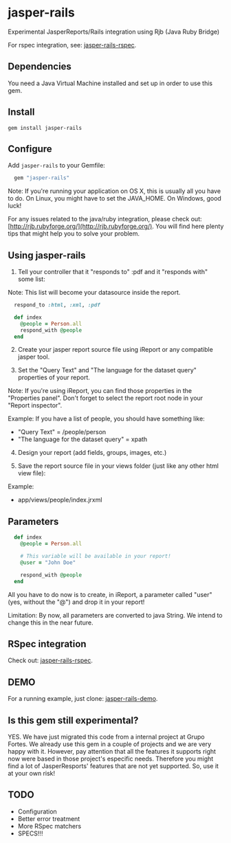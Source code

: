 # jasper-rails

Experimental JasperReports/Rails integration using Rjb (Java Ruby Bridge)

For rspec integration, see: [jasper-rails-rspec](http://github.com/fortesinformatica/jasper-rails-rspec).

## Dependencies

You need a Java Virtual Machine installed and set up in order to use this gem.

## Install

```
gem install jasper-rails
```

## Configure

Add `jasper-rails` to your Gemfile:

```ruby
  gem "jasper-rails"
```

Note: If you're running your application on OS X, this is usually all you have to do. On Linux, you might have
to set the JAVA_HOME. On Windows, good luck!

For any issues related to the java/ruby integration, please check out: [http://rjb.rubyforge.org/](http://rjb.rubyforge.org/). You will find here plenty tips that might help you to solve your problem.

## Using jasper-rails

1) Tell your controller that it "responds to" :pdf and it "responds with" some list:

Note: This list will become your datasource inside the report.

```ruby
  respond_to :html, :xml, :pdf

  def index
    @people = Person.all
    respond_with @people
  end
```

2) Create your jasper report source file using iReport or any compatible jasper tool.

3) Set the "Query Text" and "The language for the dataset query" properties of your report. 

Note: If you're using iReport, you can find those properties in the "Properties panel". 
Don't forget to select the report root node in your "Report inspector".

Example: If you have a list of people, you should have something like:
* "Query Text" = /people/person
* "The language for the dataset query" = xpath

4) Design your report (add fields, groups, images, etc.)

5) Save the report source file in your views folder (just like any other html view file):

Example:
 
* app/views/people/index.jrxml

## Parameters

```ruby
  def index
    @people = Person.all

    # This variable will be available in your report!
    @user = "John Doe"

    respond_with @people
  end
```

All you have to do now is to create, in iReport, a parameter called "user" (yes, without the "@") and drop it in your report!

Limitation: By now, all parameters are converted to java String. We intend to change this in the near future.

## RSpec integration
Check out: [jasper-rails-rspec](http://github.com/fortesinformatica/jasper-rails-rspec).

## DEMO
For a running example, just clone: [jasper-rails-demo](http://github.com/fortesinformatica/jasper-rails-demo).

## Is this gem still experimental?
YES. We have just migrated this code from a internal project at Grupo Fortes. We already use this gem in a couple of projects and we are very happy with it.
However, pay attention that all the features it supports right now were based in those project's especific needs. Therefore you might find a lot of 
JasperResports' features that are not yet supported. So, use it at your own risk! 
   
## TODO
* Configuration
* Better error treatment
* More RSpec matchers
* SPECS!!!

